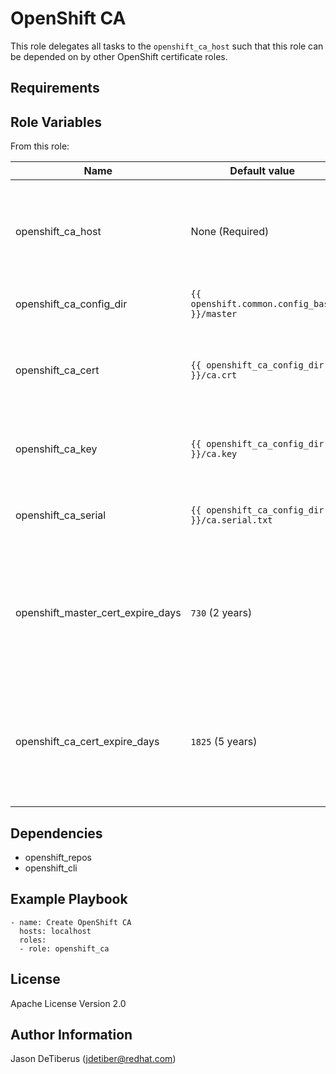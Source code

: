 OpenShift CA
============

This role delegates all tasks to the `openshift_ca_host` such that this role can be depended on by other OpenShift certificate roles.

Requirements
------------

Role Variables
--------------

From this role:

| Name                    | Default value                                 | Description                                                                 |
|-------------------------|-----------------------------------------------|-----------------------------------------------------------------------------|
| openshift_ca_host       | None (Required)                               | The hostname of the system where the OpenShift CA will be created.          |
| openshift_ca_config_dir | `{{ openshift.common.config_base }}/master`   | CA certificate directory.                                                   |
| openshift_ca_cert       | `{{ openshift_ca_config_dir }}/ca.crt`        | CA certificate path including CA certificate filename.                      |
| openshift_ca_key        | `{{ openshift_ca_config_dir }}/ca.key`        | CA key path including CA key filename.                                      |
| openshift_ca_serial     | `{{ openshift_ca_config_dir }}/ca.serial.txt` | CA serial path including CA serial filename.                                |
| openshift_master_cert_expire_days | `730` (2 years)                     | Validity of the certificates in days. Works only with OpenShift version 1.5 (3.5) and later. |
| openshift_ca_cert_expire_days     | `1825` (5 years)                    | Validity of the CA certificates in days. Works only with OpenShift version 1.5 (3.5) and later. |

Dependencies
------------

* openshift_repos
* openshift_cli

Example Playbook
----------------

```
- name: Create OpenShift CA
  hosts: localhost
  roles:
  - role: openshift_ca
```

License
-------

Apache License Version 2.0

Author Information
------------------

Jason DeTiberus (jdetiber@redhat.com)
